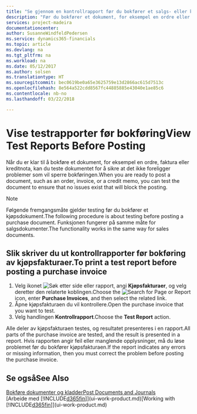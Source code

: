 ```yaml
---
title: "Se gjennom en kontrollrapport før du bokfører et salgs- eller kjøpsdokument | Microsoft-dokumentasjon"
description: "Før du bokfører et dokument, for eksempel en ordre eller kreditnota, kan du teste og gå gjennom det for å se etter feil som kan blokkere bokføringen."
services: project-madeira
documentationcenter: 
author: SusanneWindfeldPedersen
ms.service: dynamics365-financials
ms.topic: article
ms.devlang: na
ms.tgt_pltfrm: na
ms.workload: na
ms.date: 05/12/2017
ms.author: solsen
ms.translationtype: HT
ms.sourcegitcommit: bec0619be0a65e3625759e13d2866ac615d7513c
ms.openlocfilehash: 8e564a522cdd8567fc44885885e43040e1ae85c6
ms.contentlocale: nb-no
ms.lasthandoff: 03/22/2018

---
```

# <a name="view-test-reports-before-posting"></a><span data-ttu-id="eb612-103">Vise testrapporter før bokføring</span><span class="sxs-lookup"><span data-stu-id="eb612-103">View Test Reports Before Posting</span></span>
<span data-ttu-id="eb612-104">Når du er klar til å bokføre et dokument, for eksempel en ordre, faktura eller kreditnota, kan du teste dokumentet for å sikre at det ikke foreligger problemer som vil sperre bokføringen.</span><span class="sxs-lookup"><span data-stu-id="eb612-104">When you are ready to post a document, such as an order, invoice, or a credit memo, you can test the document to ensure that no issues exist that will block the posting.</span></span>

> [!NOTE]  
>   <span data-ttu-id="eb612-105">Følgende fremgangsmåte gjelder testing før du bokfører et kjøpsdokument.</span><span class="sxs-lookup"><span data-stu-id="eb612-105">The following procedure is about testing before posting a purchase document.</span></span> <span data-ttu-id="eb612-106">Funksjonen fungerer på samme måte for salgsdokumenter.</span><span class="sxs-lookup"><span data-stu-id="eb612-106">The functionality works in the same way for sales documents.</span></span>

## <a name="to-print-a-test-report-before-posting-a-purchase-invoice"></a><span data-ttu-id="eb612-107">Slik skriver du ut kontrollrapporter før bokføring av kjøpsfakturaer.</span><span class="sxs-lookup"><span data-stu-id="eb612-107">To print a test report before posting a purchase invoice</span></span>
1. <span data-ttu-id="eb612-108">Velg ikonet ![Søk etter side eller rapport](media/ui-search/search_small.png "Ikonet Søk etter side eller rapport"), angi **Kjøpsfakturaer**, og velg deretter den relaterte koblingen.</span><span class="sxs-lookup"><span data-stu-id="eb612-108">Choose the ![Search for Page or Report](media/ui-search/search_small.png "Search for Page or Report icon") icon, enter **Purchase Invoices**, and then select the related link.</span></span>
2. <span data-ttu-id="eb612-109">Åpne kjøpsfakturaen du vil kontrollere.</span><span class="sxs-lookup"><span data-stu-id="eb612-109">Open the purchase invoice that you want to test.</span></span>
3. <span data-ttu-id="eb612-110">Velg handlingen **Kontrollrapport**.</span><span class="sxs-lookup"><span data-stu-id="eb612-110">Choose the **Test Report** action.</span></span>  

<span data-ttu-id="eb612-111">Alle deler av kjøpsfakturaen testes, og resultatet presenteres i en rapport.</span><span class="sxs-lookup"><span data-stu-id="eb612-111">All parts of the purchase invoice are tested, and the result is presented in a report.</span></span> <span data-ttu-id="eb612-112">Hvis rapporten angir feil eller manglende opplysninger, må du løse problemet før du bokfører kjøpsfakturaen.</span><span class="sxs-lookup"><span data-stu-id="eb612-112">If the report indicates any errors or missing information, then you must correct the problem before posting the purchase invoice.</span></span>

## <a name="see-also"></a><span data-ttu-id="eb612-113">Se også</span><span class="sxs-lookup"><span data-stu-id="eb612-113">See Also</span></span>
[<span data-ttu-id="eb612-114">Bokføre dokumenter og kladder</span><span class="sxs-lookup"><span data-stu-id="eb612-114">Post Documents and Journals</span></span>](ui-post-documents-journals.md)  
<span data-ttu-id="eb612-115">[Arbeide med [!INCLUDE[d365fin](includes/d365fin_md.md)]](ui-work-product.md)</span><span class="sxs-lookup"><span data-stu-id="eb612-115">[Working with [!INCLUDE[d365fin](includes/d365fin_md.md)]](ui-work-product.md)</span></span>



